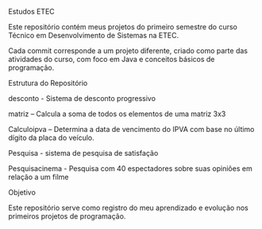 Estudos ETEC

Este repositório contém meus projetos do primeiro semestre do curso Técnico em Desenvolvimento de Sistemas na ETEC.

Cada commit corresponde a um projeto diferente, criado como parte das atividades do curso, com foco em Java e conceitos básicos de programação.

Estrutura do Repositório

desconto - Sistema de desconto progressivo

matriz – Calcula a soma de todos os elementos de uma matriz 3x3

Calculoipva – Determina a data de vencimento do IPVA com base no último dígito da placa do veículo.

Pesquisa - sistema de pesquisa de satisfação 

Pesquisacinema - Pesquisa com 40 espectadores sobre suas opiniões em relação a um filme


Objetivo

Este repositório serve como registro do meu aprendizado e evolução nos primeiros projetos de programação.

